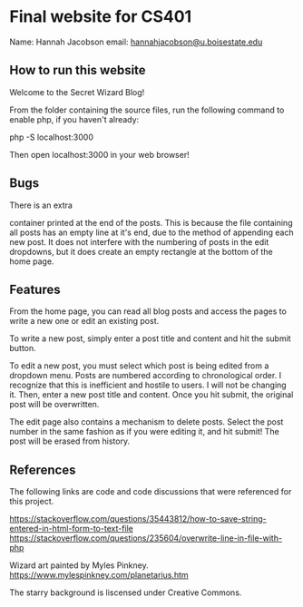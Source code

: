 # Final website for CS401

Name: Hannah Jacobson
email: hannahjacobson@u.boisestate.edu

## How to run this website

Welcome to the Secret Wizard Blog!

From the folder containing the source files, run the following command
to enable php, if you haven't already:

php -S localhost:3000

Then open localhost:3000 in your web browser!

## Bugs

There is an extra <div> container printed at the end of the posts.
This is because the file containing all posts has an empty line at it's
end, due to the method of appending each new post. It does not interfere
with the numbering of posts in the edit dropdowns, but it does create
an empty rectangle at the bottom of the home page.

## Features

From the home page, you can read all blog posts and access the pages
to write a new one or edit an existing post.

To write a new post, simply enter a post title and content and hit 
the submit button.

To edit a new post, you must select which post is being edited from
a dropdown menu. Posts are numbered according to chronological order.
I recognize that this is inefficient and hostile to users. I will
not be changing it. Then, enter a new post title and content. Once 
you hit submit, the original post will be overwritten.

The edit page also contains a mechanism to delete posts. Select the post
number in the same fashion as if you were editing it, and hit submit!
The post will be erased from history.

## References

The following links are code and code discussions that were referenced
for this project.

https://stackoverflow.com/questions/35443812/how-to-save-string-entered-in-html-form-to-text-file
https://stackoverflow.com/questions/235604/overwrite-line-in-file-with-php

Wizard art painted by Myles Pinkney.
https://www.mylespinkney.com/planetarius.htm

The starry background is liscensed under Creative Commons.

